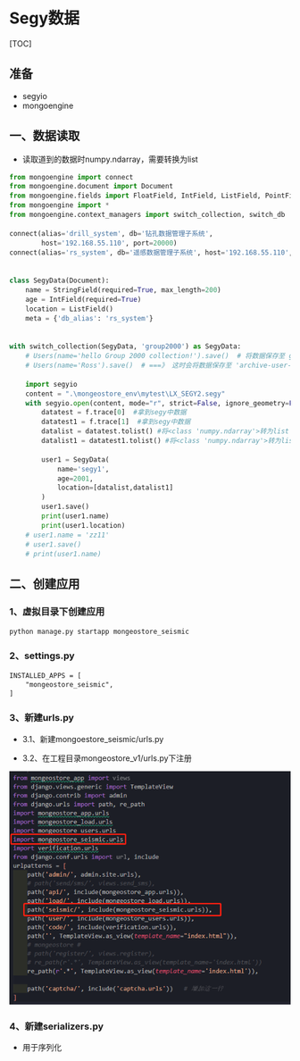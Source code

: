 # Segy数据

[TOC]

## 准备

- segyio
- mongoengine



## 一、数据读取

- 读取道到的数据时numpy.ndarray，需要转换为list

```python
from mongoengine import connect
from mongoengine.document import Document
from mongoengine.fields import FloatField, IntField, ListField, PointField, StringField
from mongoengine import *
from mongoengine.context_managers import switch_collection, switch_db

connect(alias='drill_system', db='钻孔数据管理子系统',
        host='192.168.55.110', port=20000)
connect(alias='rs_system', db='遥感数据管理子系统', host='192.168.55.110', port=20000)


class SegyData(Document):
    name = StringField(required=True, max_length=200)
    age = IntField(required=True)
    location = ListField()
    meta = {'db_alias': 'rs_system'}


with switch_collection(SegyData, 'group2000') as SegyData:
    # Users(name='hello Group 2000 collection!').save()  # 将数据保存至 group2000 集合
    # Users(name='Ross').save()  # ===》 这时会将数据保存至 'archive-user-db'

    import segyio
    content = ".\mongeostore_env\mytest\LX_SEGY2.segy"
    with segyio.open(content, mode="r", strict=False, ignore_geometry=False, endian='big') as f:
        datatest = f.trace[0]  #拿到segy中数据
        datatest1 = f.trace[1]  #拿到segy中数据
        datalist = datatest.tolist() #将<class 'numpy.ndarray'>转为list
        datalist1 = datatest1.tolist() #将<class 'numpy.ndarray'>转为list

        user1 = SegyData(
            name='segy1',
            age=2001,
            location=[datalist,datalist1]
        )
        user1.save()
        print(user1.name)
        print(user1.location)
    # user1.name = 'zz11'
    # user1.save()
    # print(user1.name)
```



## 二、创建应用

### 1、虚拟目录下创建应用

```
python manage.py startapp mongeostore_seismic
```

### 2、settings.py

```
INSTALLED_APPS = [
	"mongeostore_seismic",
]
```

### 3、新建urls.py

- 3.1、新建mongoestore_seismic/urls.py

- 3.2、在工程目录mongeostore_v1/urls.py下注册

![](IMG/微信截图_20201216212949.png)



### 4、新建serializers.py

- 用于序列化

